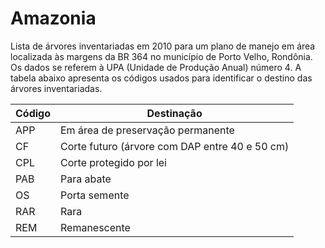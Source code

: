 # Amazonia

Lista de árvores inventariadas em 2010 para um plano de manejo em área localizada às margens da BR 364 no município de Porto Velho, Rondônia. Os dados se referem à UPA (Unidade de Produção Anual) número 4.  A tabela abaixo apresenta os códigos usados para identificar o destino das árvores inventariadas.

| Código | Destinação |
|--------|------------| 
| APP | Em área de preservação permanente |
| CF | Corte futuro (árvore com DAP entre 40 e 50 cm) |
| CPL | Corte protegido por lei |
| PAB | Para abate |
| OS | Porta semente |
| RAR | Rara |
| REM | Remanescente |
